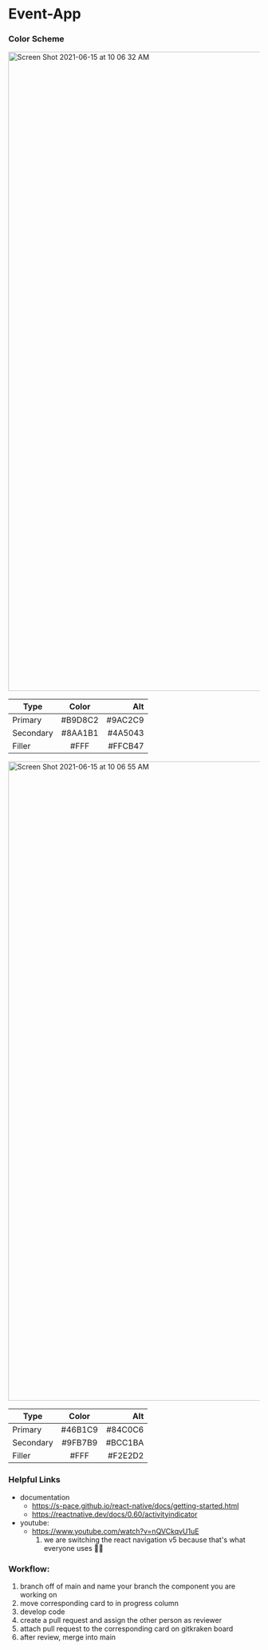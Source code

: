 # Event-App

### Color Scheme

<img width="1280" alt="Screen Shot 2021-06-15 at 10 06 32 AM" src="https://user-images.githubusercontent.com/37005498/122078462-39ae3600-cdc2-11eb-958a-2665fd47281e.png">

| Type      |  Color  |     Alt |
| --------- | :-----: | ------: |
| Primary   | #B9D8C2 | #9AC2C9 |
| Secondary | #8AA1B1 | #4A5043 |
| Filler    |  #FFF   | #FFCB47 |

<img width="1280" alt="Screen Shot 2021-06-15 at 10 06 55 AM" src="https://user-images.githubusercontent.com/37005498/122078415-2f8c3780-cdc2-11eb-87f7-0cb4f70b7d48.png">

| Type      |  Color  |     Alt |
| --------- | :-----: | ------: |
| Primary   | #46B1C9 | #84C0C6 |
| Secondary | #9FB7B9 | #BCC1BA |
| Filler    |  #FFF   | #F2E2D2 |

### Helpful Links

- documentation
  - https://s-pace.github.io/react-native/docs/getting-started.html
  - https://reactnative.dev/docs/0.60/activityindicator
- youtube:
  - https://www.youtube.com/watch?v=nQVCkqvU1uE
    1. we are switching the react navigation v5 because that's what everyone uses 🤷‍♂️

### Workflow:

1. branch off of main and name your branch the component you are working on
2. move corresponding card to in progress column
3. develop code
4. create a pull request and assign the other person as reviewer
5. attach pull request to the corresponding card on gitkraken board
6. after review, merge into main
